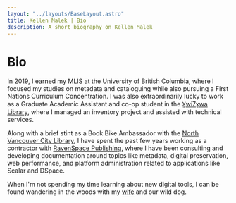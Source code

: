 ```yaml
---
layout: "../layouts/BaseLayout.astro"
title: Kellen Malek | Bio
description: A short biography on Kellen Malek
---
```


# Bio

In 2019, I earned my MLIS at the University of British Columbia, where I focused my studies on metadata and cataloguing while also pursuing a First Nations Curriculum Concentration. I was also extraordinarily lucky to work as a Graduate Academic Assistant and co-op student in the [X̱wi7x̱wa Library](https://xwi7xwa.library.ubc.ca/), where I managed an inventory project and assisted with technical services.

Along with a brief stint as a Book Bike Ambassador with the [North Vancouver City Library](https://www.nvcl.ca/spokes-n-words-book-bike), I have spent the past few years working as a contractor with [RavenSpace Publishing](https://www.ravenspacepublishing.org/), where I have been consulting and developing documentation around topics like metadata, digital preservation, web performance, and platform administration related to applications like Scalar and DSpace.

When I'm not spending my time learning about new digital tools, I can be found wandering in the woods with my [wife](https://clairiel.com/) and our wild dog.
